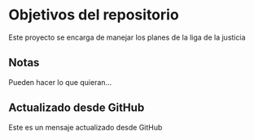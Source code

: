 # Objetivos del repositorio

Este proyecto se encarga de manejar los planes de la liga de la justicia


## Notas
Pueden hacer lo que quieran...


## Actualizado desde GitHub
Este es un mensaje actualizado desde GitHub
